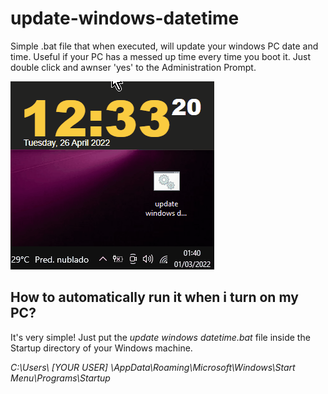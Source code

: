 # update-windows-datetime
Simple .bat file that when executed, will update your windows PC date and time. Useful if your PC has a messed up time every time you boot it.
Just double click and awnser 'yes' to the Administration Prompt.

![gif](https://raw.githubusercontent.com/andrealvescorreia/update-windows-datetime/main/Anima%C3%A7%C3%A3o.gif)

## How to automatically run it when i turn on my PC?
It's very simple! Just put the *update windows datetime.bat* file inside the Startup directory of your Windows machine.

*C:\Users\ [YOUR USER] \AppData\Roaming\Microsoft\Windows\Start Menu\Programs\Startup*

